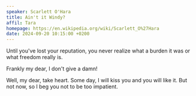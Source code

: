 ```yaml
---
speaker: Scarlett O'Hara
title: Ain't it Windy?
affil: Tara
homepage: https://en.wikipedia.org/wiki/Scarlett_O%27Hara
date: 2024-09-20 10:15:00 +0200
---
```

Until you've lost your reputation, you never realize what a burden it was or what freedom really is.

Frankly my dear, I don't give a damn!

<!--more-->
Well, my dear, take heart. Some day, I will kiss you and you will like it. But not now, so I beg you not to be too impatient.
